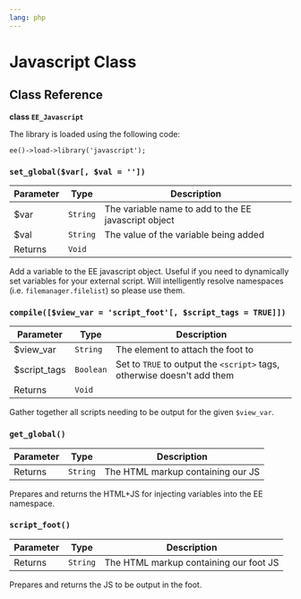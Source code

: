 ```yaml
---
lang: php
---
```


<!--
    This source file is part of the open source project
    ExpressionEngine User Guide (https://github.com/ExpressionEngine/ExpressionEngine-User-Guide)

    @link      https://expressionengine.com/
    @copyright Copyright (c) 2003-2020, Packet Tide, LLC (https://ellislab.com)
    @license   https://expressionengine.com/license Licensed under Apache License, Version 2.0
-->

# Javascript Class

## Class Reference

**class `EE_Javascript`**

The library is loaded using the following code:

    ee()->load->library('javascript');

### `set_global($var[, $val = ''])`

| Parameter | Type     | Description                                          |
| --------- | -------- | ---------------------------------------------------- |
| \$var     | `String` | The variable name to add to the EE javascript object |
| \$val     | `String` | The value of the variable being added                |
| Returns   | `Void`   |                                                      |

Add a variable to the EE javascript object. Useful if you need to dynamically set variables for your external script. Will intelligently resolve namespaces (i.e. `filemanager.filelist`) so please use them.

### `compile([$view_var = 'script_foot'[, $script_tags = TRUE]])`

| Parameter     | Type      | Description                                                             |
| ------------- | --------- | ----------------------------------------------------------------------- |
| \$view_var    | `String`  | The element to attach the foot to                                       |
| \$script_tags | `Boolean` | Set to `TRUE` to output the `<script>` tags, otherwise doesn't add them |
| Returns       | `Void`    |                                                                         |

Gather together all scripts needing to be output for the given `$view_var`.

### `get_global()`

| Parameter | Type     | Description                       |
| --------- | -------- | --------------------------------- |
| Returns   | `String` | The HTML markup containing our JS |

Prepares and returns the HTML+JS for injecting variables into the EE namespace.

### `script_foot()`

| Parameter | Type     | Description                            |
| --------- | -------- | -------------------------------------- |
| Returns   | `String` | The HTML markup containing our foot JS |

Prepares and returns the JS to be output in the foot.

